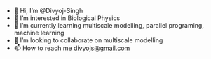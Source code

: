 - 👋 Hi, I’m @Divyoj-Singh
- 👀 I’m interested in Biological Physics
- 🌱 I’m currently learning multiscale modelling, parallel programing, machine learning
- 💞️ I’m looking to collaborate on multiscale modelling
- 📫 How to reach me divyojs@gmail.com

<!---
Divyoj-Singh/Divyoj-Singh is a ✨ special ✨ repository because its `README.md` (this file) appears on your GitHub profile.
You can click the Preview link to take a look at your changes.
--->

